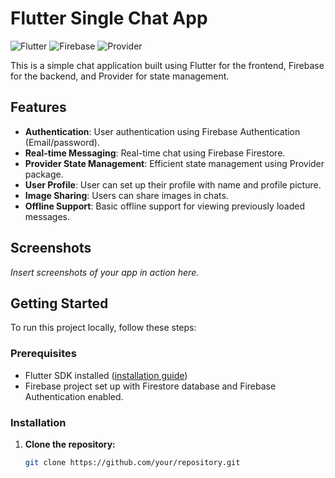 # Flutter Single Chat App

![Flutter](https://img.shields.io/badge/Flutter-2.5.0-blue?logo=flutter)
![Firebase](https://img.shields.io/badge/Firebase-9.0.0-orange?logo=firebase)
![Provider](https://img.shields.io/badge/Provider-5.0.0-green)

This is a simple chat application built using Flutter for the frontend, Firebase for the backend, and Provider for state management.

## Features

- **Authentication**: User authentication using Firebase Authentication (Email/password).
- **Real-time Messaging**: Real-time chat using Firebase Firestore.
- **Provider State Management**: Efficient state management using Provider package.
- **User Profile**: User can set up their profile with name and profile picture.
- **Image Sharing**: Users can share images in chats.
- **Offline Support**: Basic offline support for viewing previously loaded messages.

## Screenshots

_Insert screenshots of your app in action here._

## Getting Started

To run this project locally, follow these steps:

### Prerequisites

- Flutter SDK installed ([installation guide](https://flutter.dev/docs/get-started/install))
- Firebase project set up with Firestore database and Firebase Authentication enabled.

### Installation

1. **Clone the repository:**

   ```bash
   git clone https://github.com/your/repository.git
